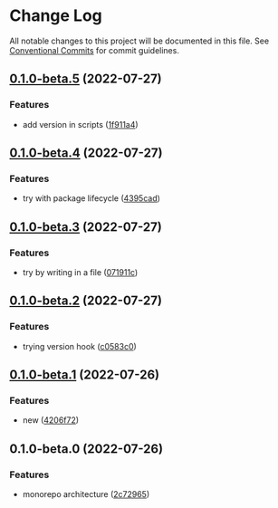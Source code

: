 # Change Log

All notable changes to this project will be documented in this file.
See [Conventional Commits](https://conventionalcommits.org) for commit guidelines.

## [0.1.0-beta.5](https://github.com/Vinzius/test/compare/@npm-test-2022-07/repo1@0.1.0-beta.4...@npm-test-2022-07/repo1@0.1.0-beta.5) (2022-07-27)


### Features

* add version in scripts ([1f911a4](https://github.com/Vinzius/test/commit/1f911a4559e63e76d165c5513aca83e9d058a41a))



## [0.1.0-beta.4](https://github.com/Vinzius/test/compare/@npm-test-2022-07/repo1@0.1.0-beta.3...@npm-test-2022-07/repo1@0.1.0-beta.4) (2022-07-27)


### Features

* try with package lifecycle ([4395cad](https://github.com/Vinzius/test/commit/4395cad33139f47b9c12c554f1c615dad08a1a62))



## [0.1.0-beta.3](https://github.com/Vinzius/test/compare/@npm-test-2022-07/repo1@0.1.0-beta.2...@npm-test-2022-07/repo1@0.1.0-beta.3) (2022-07-27)


### Features

* try by writing in a file ([071911c](https://github.com/Vinzius/test/commit/071911c333b03496b9fc7303ad0f6b2b6edf43d4))



## [0.1.0-beta.2](https://github.com/Vinzius/test/compare/@npm-test-2022-07/repo1@0.1.0-beta.1...@npm-test-2022-07/repo1@0.1.0-beta.2) (2022-07-27)


### Features

* trying version hook ([c0583c0](https://github.com/Vinzius/test/commit/c0583c03694a3917bf9feebc09a25978c0a0f419))



## [0.1.0-beta.1](https://github.com/Vinzius/test/compare/@npm-test-2022-07/repo1@0.1.0-beta.0...@npm-test-2022-07/repo1@0.1.0-beta.1) (2022-07-26)


### Features

* new ([4206f72](https://github.com/Vinzius/test/commit/4206f7292be5be59b9656f63a378da09038e78be))



## 0.1.0-beta.0 (2022-07-26)


### Features

* monorepo architecture ([2c72965](https://github.com/Vinzius/test/commit/2c729659ea5838e19565e1e9e0bbbba517127002))
